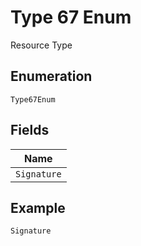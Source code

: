 
# Type 67 Enum

Resource Type

## Enumeration

`Type67Enum`

## Fields

| Name |
|  --- |
| `Signature` |

## Example

```
Signature
```

